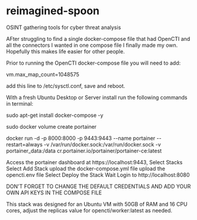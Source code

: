 # reimagined-spoon
OSINT gathering tools for cyber threat analysis

AFter struggling to find a single docker-compose file that had OpenCTI and all the connectors I wanted in one compose file I finally made my own. Hopefully this makes life easier for other people. 

Prior to running the OpenCTI docker-compose file you will need to add:

vm.max_map_count=1048575

add this line to /etc/sysctl.conf, save and reboot. 


With a fresh Ubuntu Desktop or Server install run the following commands in terminal:

  sudo apt-get install docker-compose -y
  
  sudo docker volume create portainer
  
  docker run -d -p 8000:8000 -p 9443:9443 --name portainer --restart=always -v /var/run/docker.sock:/var/run/docker.sock -v portainer_data:/data cr.portainer.io/portainer/portainer-ce:latest
  
  Access the portainer dashboard at https://localhost:9443, 
  Select Stacks
    Select Add Stack
      upload the docker-compose.yml file
      upload the opencti.env file
    Select Deploy the Stack
      Wait
      Login to http://localhost:8080
      
          
DON'T FORGET TO CHANGE THE DEFAULT CREDENTIALS AND ADD YOUR OWN API KEYS IN THE COMPOSE FILE

This stack was designed for an Ubuntu VM with 50GB of RAM and 16 CPU cores, adjust the replicas value for opencti/worker:latest as needed. 
